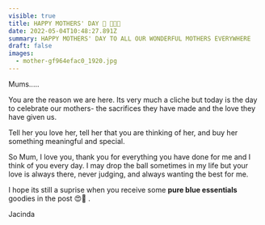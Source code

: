 ```yaml
---
visible: true
title: HAPPY MOTHERS' DAY 💜 👩‍🎨💜
date: 2022-05-04T10:48:27.891Z
summary: HAPPY MOTHERS' DAY TO ALL OUR WONDERFUL MOTHERS EVERYWHERE
draft: false
images:
  - mother-gf964efac0_1920.jpg
---
```

Mums.....

You are the reason we are here.  Its very much a cliche but today is the day to celebrate our mothers- the sacrifices they have made and the love they have given us.

Tell her you love her, tell her that you are thinking of her, and buy her something meaningful and special.

So Mum, I love you, thank you for everything you have done for me and I think of you every day.  I may drop the ball sometimes in my life but your love is always there, never judging, and always wanting the best for me.

I hope its still a suprise when you receive some **pure blue essentials** goodies in the post 😍🙊 .

Jacinda

